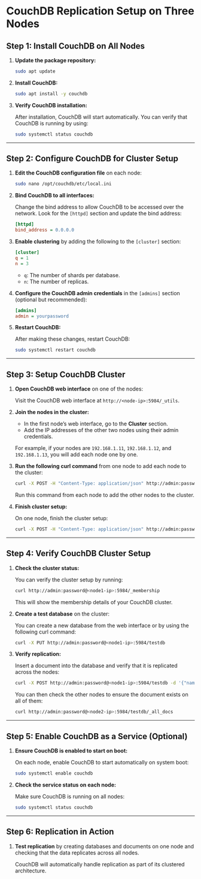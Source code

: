 # CouchDB Replication Setup on Three Nodes

## Step 1: Install CouchDB on All Nodes

1. **Update the package repository:**

    ```bash
    sudo apt update
    ```

2. **Install CouchDB:**

    ```bash
    sudo apt install -y couchdb
    ```

3. **Verify CouchDB installation:**

    After installation, CouchDB will start automatically. You can verify that CouchDB is running by using:

    ```bash
    sudo systemctl status couchdb
    ```

---

## Step 2: Configure CouchDB for Cluster Setup

1. **Edit the CouchDB configuration file** on each node:

    ```bash
    sudo nano /opt/couchdb/etc/local.ini
    ```

2. **Bind CouchDB to all interfaces:**

    Change the bind address to allow CouchDB to be accessed over the network. Look for the `[httpd]` section and update the bind address:

    ```ini
    [httpd]
    bind_address = 0.0.0.0
    ```

3. **Enable clustering** by adding the following to the `[cluster]` section:

    ```ini
    [cluster]
    q = 1
    n = 3
    ```

    - `q`: The number of shards per database.
    - `n`: The number of replicas.

4. **Configure the CouchDB admin credentials** in the `[admins]` section (optional but recommended):

    ```ini
    [admins]
    admin = yourpassword
    ```

5. **Restart CouchDB:**

    After making these changes, restart CouchDB:

    ```bash
    sudo systemctl restart couchdb
    ```

---

## Step 3: Setup CouchDB Cluster

1. **Open CouchDB web interface** on one of the nodes:

    Visit the CouchDB web interface at `http://<node-ip>:5984/_utils`.

2. **Join the nodes in the cluster:**

    - In the first node’s web interface, go to the **Cluster** section.
    - Add the IP addresses of the other two nodes using their admin credentials.

    For example, if your nodes are `192.168.1.11`, `192.168.1.12`, and `192.168.1.13`, you will add each node one by one.

3. **Run the following curl command** from one node to add each node to the cluster:

    ```bash
    curl -X POST -H "Content-Type: application/json" http://admin:password@<node1-ip>:5984/_cluster_setup -d '{"action": "add_node", "host": "<node2-ip>", "port": 5984, "username": "admin", "password": "password"}'
    ```

    Run this command from each node to add the other nodes to the cluster.

4. **Finish cluster setup:**

    On one node, finish the cluster setup:

    ```bash
    curl -X POST -H "Content-Type: application/json" http://admin:password@<node1-ip>:5984/_cluster_setup -d '{"action": "finish_cluster"}'
    ```

---

## Step 4: Verify CouchDB Cluster Setup

1. **Check the cluster status:**

    You can verify the cluster setup by running:

    ```bash
    curl http://admin:password@<node1-ip>:5984/_membership
    ```

    This will show the membership details of your CouchDB cluster.

2. **Create a test database** on the cluster:

    You can create a new database from the web interface or by using the following curl command:

    ```bash
    curl -X PUT http://admin:password@<node1-ip>:5984/testdb
    ```

3. **Verify replication:**

    Insert a document into the database and verify that it is replicated across the nodes:

    ```bash
    curl -X POST http://admin:password@<node1-ip>:5984/testdb -d '{"name": "replication test"}' -H "Content-Type: application/json"
    ```

    You can then check the other nodes to ensure the document exists on all of them:

    ```bash
    curl http://admin:password@<node2-ip>:5984/testdb/_all_docs
    ```

---

## Step 5: Enable CouchDB as a Service (Optional)

1. **Ensure CouchDB is enabled to start on boot:**

    On each node, enable CouchDB to start automatically on system boot:

    ```bash
    sudo systemctl enable couchdb
    ```

2. **Check the service status on each node:**

    Make sure CouchDB is running on all nodes:

    ```bash
    sudo systemctl status couchdb
    ```

---

## Step 6: Replication in Action

1. **Test replication** by creating databases and documents on one node and checking that the data replicates across all nodes.

    CouchDB will automatically handle replication as part of its clustered architecture.

